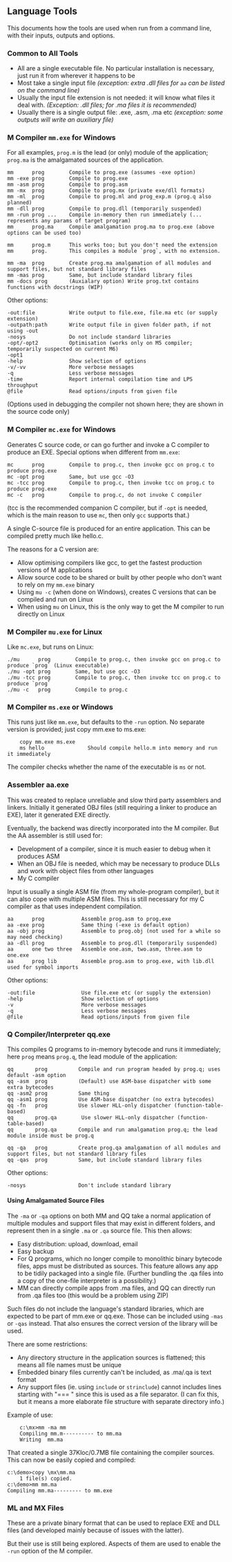 ## Language Tools


This documents how the tools are used when run from a command line, with their inputs,
outputs and options.

### Common to All Tools

* All are a single executable file. No particular installation is necessary, just run it from wherever it happens to be
* Most take a single input file *(exception: extra .dll files for `aa` can be listed on the command line)*
* Usually the input file extension is not needed: it will know what files it deal with. *(Exception: .dll files; for .ma files it is recommended)*
* Usually there is a single output file: .exe, .asm, .ma etc *(exception: some outputs will write an auxiliary file)*

### M Compiler `mm.exe` for Windows

For all examples, `prog.m` is the lead (or only) module of the application; `prog.ma` is the amalgamated sources of the application.

    mm      prog        Compile to prog.exe (assumes -exe option)
    mm -exe prog        Compile to prog.exe
    mm -asm prog        Compile to prog.asm
    mm -mx  prog        Compile to prog.mx (private exe/dll formats)
    mm -ml  prog        Compile to prog.ml and prog_exp.m (prog.q also planned)
    mm -dll prog        Compile to prog.dll (temporarily suspended)
    mm -run prog ...    Compile in-memory then run immediately (... represents any params of target program)
    mm      prog.ma     Compile amalgamation prog.ma to prog.exe (above options can be used too)
    
    mm      prog.m      This works too; but you don't need the extension
    mm      prog.       This compiles a module `prog`, with no extension.

    mm -ma  prog        Create prog.ma amalgamation of all modules and support files, but not standard library files
    mm -mas prog        Same, but include standard library files
    mm -docs prog       (Auxialary option) Write prog.txt contains functions with docstrings (WIP)

Other options:

    -out:file           Write output to file.exe, file.ma etc (or supply extension)
    -outpath:path       Write output file in given folder path, if not using -out
    -nosys              Do not include standard libraries
    -opt/-opt2          Optimisation (works only on M5 compiler; temporarily suspected on current M6)
    -opt1
    -help               Show selection of options
    -v/-vv              More verbose messages
    -q                  Less verbose messages
    -time               Report internal compilation time and LPS throughput
    @file               Read options/inputs from given file

(Options used in debugging the compiler not shown here; they are shown in the source code only)

### M Compiler `mc.exe` for Windows

Generates C source code, or can go further and invoke a C compiler to produce an EXE. Special options when different from `mm.exe`:

    mc      prog        Compile to prog.c, then invoke gcc on prog.c to produce prog.exe
    mc -opt prog        Same, but use gcc -O3
    mc -tcc prog        Compile to prog.c, then invoke tcc on prog.c to produce prog.exe
    mc -c   prog        Compile to prog.c, do not invoke C compiler

(tcc is the recommended companion C compiler, but if `-opt` is needed, which is the main reason to use `mc`, then only `gcc` supports that.)

A single C-source file is produced for an entire application. This can be compiled pretty much like hello.c.

The reasons for a C version are:

* Allow optimising compilers like gcc, to get the fastest production versions of M applications
* Allow source code to be shared or built by other people who don't want to rely on my `mm.exe` binary
* Using `mu -c` (when done on Windows), creates C versions that can be compiled and run on Linux
* When using `mu` on Linux, this is the only way to get the M compiler to run directly on Linux

### M Compiler `mu.exe` for Linux

Like `mc.exe`, but runs on Linux:

    ./mu      prog        Compile to prog.c, then invoke gcc on prog.c to produce `prog` (Linux executable)
    ./mu -opt prog        Same, but use gcc -O3
    ./mu -tcc prog        Compile to prog.c, then invoke tcc on prog.c to produce `prog`
    ./mu -c   prog        Compile to prog.c

### M Compiler `ms.exe` or Windows

This runs just like `mm.exe`, but defaults to the `-run` option. No separate version is provided; just copy mm.exe to ms.exe:
````
    copy mm.exe ms.exe
    ms hello              Should compile hello.m into memory and run it immediately
````
The compiler checks whether the name of the executable is `ms` or not.

### Assembler aa.exe

This was created to replace unreliable and slow third party assemblers and linkers. Initially it generated OBJ files (still requiring a linker to produce an EXE), later it generated EXE directly.

Eventually, the backend was directly incorporated into the M compiler. But the AA assembler is still used for:

* Development of a compiler, since it is much easier to debug when it produces ASM
* When an OBJ file is needed, which may be necessary to produce DLLs and work with object files from other languages
* My C compiler


Input is usually a single ASM file (from my whole-program compiler), but it can also cope with multiple ASM files. This is still necessary for my C compiler as that uses independent compilation.

    aa      prog            Assemble prog.asm to prog.exe
    aa -exe prog            Same thing (-exe is default option)
    aa -obj prog            Assemble to prog.obj (not used for a while so may need checking)
    aa -dll prog            Assemble to prog.dll (temporarily suspended)
    aa      one two three   Assemble one.asm, two.asm, three.asm to one.exe
    aa      prog lib        Assemble prog.asm to prog.exe, with lib.dll used for symbol imports


Other options:

    -out:file               Use file.exe etc (or supply the extension)
    -help                   Show selection of options
    -v                      More verbose messages
    -q                      Less verbose messages
    @file                   Read options/inputs from given file


### Q Compiler/Interpreter qq.exe

This compiles Q programs to in-memory bytecode and runs it immediately; here `prog` means `prog.q`, the lead module of the application:

    qq       prog          Compile and run program headed by prog.q; uses default -asm option
    qq -asm  prog          (Default) use ASM-base dispatcher witb some extra bytecodes
    qq -asm2 prog          Same thing
    qq -asm1 prog          Use ASM-base dispatcher (no extra bytecodes)
    qq -fn   prog          Use slower HLL-only dispatcher (function-table-based)
    qq       prog.qa        Use slower HLL-only dispatcher (function-table-based)
    qq       prog.qa       Compile and run amalgamation prog.q; the lead module inside must be prog.q

    qq -qa   prog          Create prog.qa amalgamation of all modules and support files, but not standard library files
    qq -qas  prog          Same, but include standard library files

Other options:

    -nosys                 Don't include standard library

#### Using Amalgamated Source Files

The `-ma` or `-qa` options on both MM and QQ take a normal application of multiple modules and support files that may exist in different folders, and represent then in a single `.ma` or `.qa` source file. This then allows:

* Easy distribution: upload, download, email
* Easy backup
* For Q programs, which no longer compile to monolithic binary bytecode files, apps must be distributed as sources. This feature allows any app to be tidily packaged into a single file. (Further bundling the .qa files into a copy of the one-file interpreter is a possibility.)
* MM can directly compile apps from .ma files, and QQ can directly run from .qa files too (this would be a problem using ZIP)

Such files do not include the language's standard libraries, which are expected to be part of mm.exe or qq.exe. Those can be included using `-mas` or `-qas` instead. That also ensures the correct version of the library will be used.

There are some restrictions:

* Any directory structure in the application sources is flattened; this means all file names must be unique
* Embedded binary files currently can't be included, as .ma/.qa is text format
* Any support files (ie. using `include` or `strinclude`) cannot includes lines starting with "=== " since this is used as a file separator. (I can fix this, but it means a more elaborate file structure with separate directory info.)

Example of use:
```
    c:\mx>mm -ma mm
    Compiling mm.m---------- to mm.ma
    Writing  mm.ma
```
That created a single 37Kloc/0.7MB file containing the compiler sources. This can now be easily copied and compiled:
````
c:\demo>copy \mx\mm.ma
    1 file(s) copied.
c:\demo>mm mm.ma
Compiling mm.ma--------- to mm.exe
````

### ML and MX Files

These are a private binary format that can be used to replace EXE and DLL files (and developed mainly because of issues with the latter).

But their use is still being explored. Aspects of them are used to enable the `-run` option of the M compiler.
